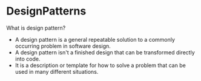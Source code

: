 # DesignPatterns

What is design pattern?
- A design pattern is a general repeatable solution to a commonly occurring problem in software design.
- A design pattern isn't a finished design that can be transformed directly into code. 
- It is a description or template for how to solve a problem that can be used in many different situations.

